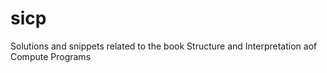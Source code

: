 # sicp
Solutions and snippets related to the book Structure and Interpretation aof Compute Programs
